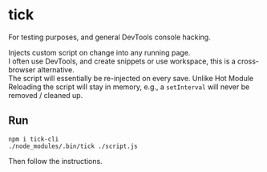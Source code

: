 # tick

For testing purposes, and general DevTools console hacking.

Injects custom script on change into any running page.  
I often use DevTools, and create snippets or use workspace, this is a cross-browser alternative.  
The script will essentially be re-injected on every save.
Unlike Hot Module Reloading the script will stay in memory, e.g., a `setInterval` will never be removed / cleaned up.


## Run

    npm i tick-cli
    ./node_modules/.bin/tick ./script.js

Then follow the instructions.

